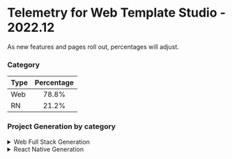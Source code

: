 # Telemetry for Web Template Studio - 2022.12

As new features and pages roll out, percentages  will adjust.

### Category

|Type|Percentage|
|:---|:---:|
|Web|78.8%|
|RN|21.2%|

### Project Generation by category

<details>
<summary>Web Full Stack Generation</summary>

### Frontend Frameworks

|Framework Type|Percentage|
|:---|:---:|
|React|64.3%|
|Angular|19%|
|Vue|16.7%|

### Backend Frameworks

|Framework Type|Percentage|
|:---|:---:|
|Node|71.4%|
|AspNet|18.3%|
|Flask|8.7%|
|Moleculer|1.6%|

### Pages

|Pages|Percentage|
|:---|:---:|
|Blank|44%|
|Master Detail|22.7%|
|Grid|22.7%|
|List|10.7%|


</details>

<details>
<summary>React Native Generation</summary>

### Project Types

|Framework Type|Percentage|
|:---|:---:|
|Tabbed|100%|

### Pages

|Pages|Percentage|
|:---|:---:|
|Blank|69.1%|
|MasterDetail|21.8%|
|Settings|9.1%|


</details>

